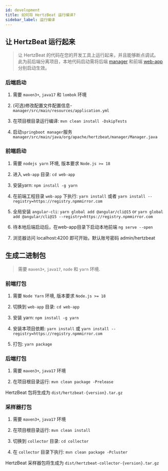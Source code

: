 ```yaml
---
id: development  
title: 如何将 HertzBeat 运行编译?    
sidebar_label: 运行编译    
---
```


## 让 HertzBeat 运行起来

> 让 HertzBeat 的代码在您的开发工具上运行起来，并且能够断点调试。   
> 此为前后端分离项目，本地代码启动需将后端 [manager](https://github.com/apache/hertzbeat/tree/master/manager) 和前端 [web-app](https://github.com/apache/hertzbeat/tree/master/web-app) 分别启动生效。


### 后端启动

1. 需要 `maven3+`, `java17` 和 `lombok` 环境

2. (可选)修改配置文件配置信息-`manager/src/main/resources/application.yml`

3. 在项目根目录运行编译: `mvn clean install -DskipTests`

4. 启动`springboot manager`服务 `manager/src/main/java/org/apache/hertzbeat/manager/Manager.java`

### 前端启动

1. 需要 `nodejs yarn` 环境, 版本要求 `Node.js >= 18`

2. 进入 `web-app` 目录: `cd web-app`

3. 安装yarn: `npm install -g yarn`

4. 在前端工程目录 `web-app` 下执行: `yarn install` 或者 `yarn install --registry=https://registry.npmmirror.com`

5. 全局安装 `angular-cli`: `yarn global add @angular/cli@15` or `yarn global add @angular/cli@15 --registry=https://registry.npmmirror.com`

6. 待本地后端启动后，在web-app目录下启动本地前端 `ng serve --open`

7. 浏览器访问 localhost:4200 即可开始，默认账号密码 admin/hertzbeat

## 生成二进制包

> 需要 `maven3+`, `java17`, `node` 和 `yarn` 环境. 

### 前端打包

1. 需要 `Node Yarn` 环境, 版本要求 `Node.js >= 18`

2. 切换到 `web-app` 目录: `cd web-app`

3. 安装 yarn: `npm install -g yarn`

4. 安装本项目依赖: `yarn install` 或 `yarn install --registry=https://registry.npmmirror.com`

5. 打包: `yarn package`


### 后端打包

1. 需要 `maven3+`, `java17` 环境

2. 在项目根目录运行: `mvn clean package -Prelease`

HertzBeat 包将生成为 `dist/hertzbeat-{version}.tar.gz`

### 采样器打包

1. 需要 `maven3+`, `java17` 环境

2. 在项目根目录运行: `mvn clean install`

3. 切换到 `collector` 目录: `cd collector`

4. 在 `collector` 目录下执行: `mvn clean package -Pcluster`

HertzBeat 采样器包将生成为 `dist/hertzbeat-collector-{version}.tar.gz`
